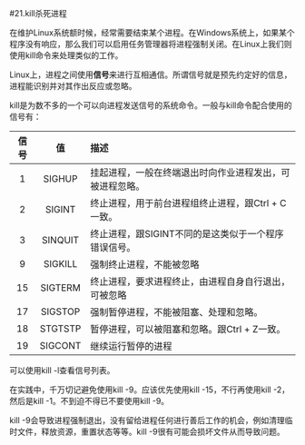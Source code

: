 #21.kill杀死进程

在维护Linux系统额时候，经常需要结束某个进程。在Windows系统上，如果某个程序没有响应，那么我们可以启用任务管理器将进程强制关闭。在Linux上我们则使用kill命令来处理类似的工作。

Linux上，进程之间使用**信号**来进行互相通信。所谓信号就是预先约定好的信息，进程能识别并对其作出反应或忽略。

kill是为数不多的一个可以向进程发送信号的系统命令。一般与kill命令配合使用的信号有：

信号        |值         |描述
:----------:|:---------:|:--------
1           |SIGHUP     |挂起进程，一般在终端退出时向作业进程发出，可被进程忽略。
2           |SIGINT     |终止进程，用于前台进程组终止进程，跟Ctrl + C一致。
3           |SINQUIT    |终止进程，跟SIGINT不同的是这类似于一个程序错误信号。
9           |SIGKILL    |强制终止进程，不能被忽略    
15          |SIGTERM    |终止进程，要求进程终止，由进程自身自行退出，可被忽略
17          |SIGSTOP    |强制暂停进程，不能被阻塞、处理和忽略。
18          |STGTSTP    |暂停进程，可以被阻塞和忽略。跟Ctrl + Z一致。
19          |SIGCONT    |继续运行暂停的进程

可以使用kill -l查看信号列表。

在实践中，千万切记避免使用kill -9。应该优先使用kill -15，不行再使用kill -2，然后是kill -1。不到迫不得已不要使用kill -9。

kill -9会导致进程强制退出，没有留给进程任何进行善后工作的机会，例如清理临时文件，释放资源，重置状态等等。kill -9很有可能会损坏文件从而导致问题。
